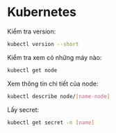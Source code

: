# Kubernetes

Kiểm tra version: 
```sh
kubectl version --short
```
Kiểm tra xem có những máy nào: 
```sh
kubectl get node
```
Xem thông tin chi tiết của node:
```sh
kubectl describe node/[name-node]
```

Lấy secret:
```sh
kubectl get secret -n [name]
```

